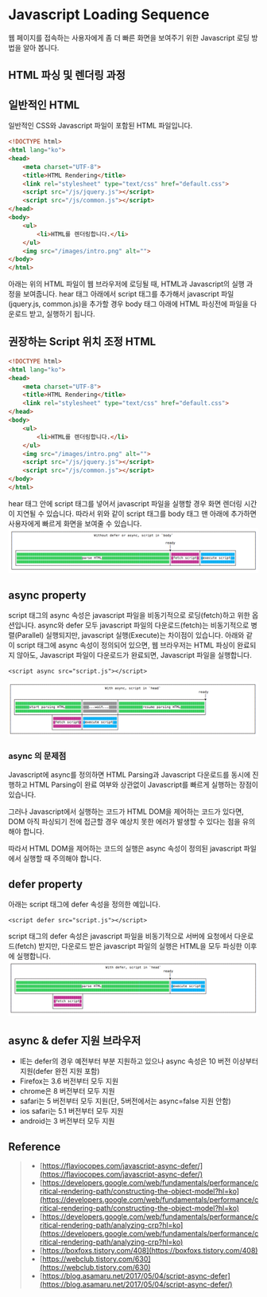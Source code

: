 # Javascript Loading Sequence

웹 페이지를 접속하는 사용자에게 좀 더 빠른 화면을 보여주기 위한 Javascript 로딩 방법을 알아 봅니다.



## HTML 파싱 및 렌더링 과정


## 일반적인 HTML 
일반적인 CSS와 Javascript 파일이 포함된 HTML 파일입니다.

```html
<!DOCTYPE html>
<html lang="ko">
<head>
	<meta charset="UTF-8">
	<title>HTML Rendering</title>
	<link rel="stylesheet" type="text/css" href="default.css">
	<script src="/js/jquery.js"></script>
	<script src="/js/common.js"></script>
</head>
<body>
	<ul>
		<li>HTML를 렌더링합니다.</li>
	</ul>
	<img src="/images/intro.png" alt="">
</body>
</html>
```
아래는 위의 HTML 파일이 웹 브라우저에 로딩될 때, HTML과 Javascript의 실행 과정을 보여줍니다. hear 태그 아래에서 script 태그를 추가해서 javascript 파일(jquery.js, common.js)을 추가할 경우 body 태그 아래에 HTML 파싱전에 파일을 다운로드 받고, 실행하기 됩니다.


## 권장하는 Script 위치 조정 HTML
```html
<!DOCTYPE html>
<html lang="ko">
<head>
	<meta charset="UTF-8">
	<title>HTML Rendering</title>
	<link rel="stylesheet" type="text/css" href="default.css">
</head>
<body>
	<ul>
		<li>HTML를 렌더링합니다.</li>
	</ul>
	<img src="/images/intro.png" alt="">
	<script src="/js/jquery.js"></script>
	<script src="/js/common.js"></script>
</body>
</html>
```
hear 태그 안에 script 태그를 넣어서 javascript 파일을 실행할 경우 화면 렌더링 시간이 지연될 수 있습니다. 따라서 위와 같이 script 태그를 body 태그 맨 아래에 추가하면 사용자에게 빠르게 화면을 보여줄 수 있습니다.
![](/blog/IT/Javascript_CSS_HTML/Javascript_Loading_Sequence.resources/without-defer-async-body.png)


## async property

script 태그의 async 속성은 javascript 파일을 비동기적으로 로딩(fetch)하고 위한 옵션입니다. async와 defer 모두 javascript 파일의 다운로드(fetch)는 비동기적으로 병렬(Parallel) 실행되지만, javascript 실행(Execute)는 차이점이 있습니다. 아래와 같이 script 태그에 async 속성이 정의되어 있으면, 웹 브라우저는 HTML 파싱이 완료되지 않아도, Javascript 파일이 다운로드가 완료되면, Javascript 파일을 실행합니다.


```
<script async src="script.js"></script>
```

![with-async](Javascript_Loading_Sequence.resources/with-async.png)


### async 의 문제점

Javascript에 async를 정의하면 HTML Parsing과 Javascript 다운로드를 동시에 진행하고 HTML Parsing이 완료 여부와 상관없이 Javascript를 빠르게 실행하는 장점이 있습니다.

그러나 Javascript에서 실행하는 코드가 HTML DOM을 제어하는 코드가 있다면, DOM 아직 파싱되기 전에 접근할 경우 예상치 못한 에러가 발생할 수 있다는 점을 유의해야 합니다.

따라서 HTML DOM을 제어하는 코드의 실행은 async 속성이 정의된 javascript 파일에서 실행할 때 주의해야 합니다.


## defer property

아래는 script 태그에 defer 속성을 정의한 예입니다.

```script
<script defer src="script.js"></script>
```
script 태그의 defer 속성은 javascript 파일을 비동기적으로 서버에 요청에서 다운로드(fetch) 받지만, 다운로드 받은 javascript 파일의 실행은 HTML을 모두 파싱한 이후에 실행합니다.
![with-defer](Javascript_Loading_Sequence.resources/with-defer.png)

## async & defer 지원 브라우저

* IE는 defer의 경우 예전부터 부분 지원하고 있으나 async 속성은 10 버전 이상부터 지원(defer 완전 지원 포함)
* Firefox는 3.6 버전부터 모두 지원
* chrome은 8 버전부터 모두 지원
* safari는 5 버전부터 모두 지원(단, 5버전에서는 async=false 지원 안함)
* ios safari는 5.1 버전부터 모두 지원
* android는 3 버전부터 모두 지원




## Reference

> * [https://flaviocopes.com/javascript-async-defer/](https://flaviocopes.com/javascript-async-defer/)
> * [https://developers.google.com/web/fundamentals/performance/critical-rendering-path/constructing-the-object-model?hl=ko](https://developers.google.com/web/fundamentals/performance/critical-rendering-path/constructing-the-object-model?hl=ko)
> * [https://developers.google.com/web/fundamentals/performance/critical-rendering-path/analyzing-crp?hl=ko](https://developers.google.com/web/fundamentals/performance/critical-rendering-path/analyzing-crp?hl=ko)
> * [https://boxfoxs.tistory.com/408](https://boxfoxs.tistory.com/408)
> * [https://webclub.tistory.com/630](https://webclub.tistory.com/630)
> * [https://blog.asamaru.net/2017/05/04/script-async-defer](https://blog.asamaru.net/2017/05/04/script-async-defer/)